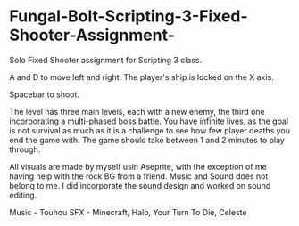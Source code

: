# Fungal-Bolt-Scripting-3-Fixed-Shooter-Assignment-
Solo Fixed Shooter assignment for Scripting 3 class.

A and D to move left and right. The player's ship is locked on the X axis.

Spacebar to shoot. 

The level has three main levels, each with a new enemy, the third one incorporating a multi-phased boss battle.
You have infinite lives, as the goal is not survival as much as it is a challenge to see how few player deaths you end the game with.
The game should take between 1 and 2 minutes to play through.

All visuals are made by myself usin Aseprite, with the exception of me having help with the rock BG from a friend.
Music and Sound does not belong to me. I did incorporate the sound design and worked on sound editing.

Music - Touhou
SFX - Minecraft, Halo, Your Turn To Die, Celeste
